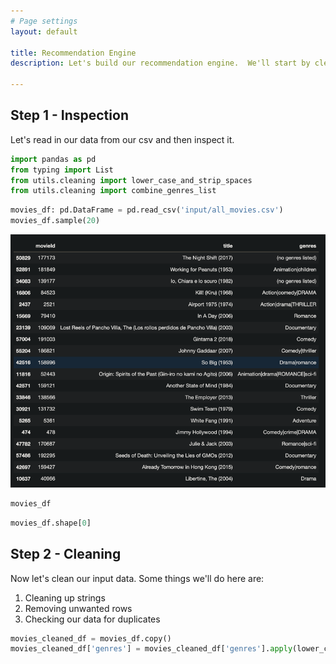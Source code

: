 ```yaml
---
# Page settings
layout: default

title: Recommendation Engine
description: Let's build our recommendation engine.  We'll start by cleaning our data. Then we'll prepare our features.  Finally, we'll build our engine!

---
```


## Step 1 - Inspection

Let's read in our data from our csv and then inspect it.

```python
import pandas as pd
from typing import List
from utils.cleaning import lower_case_and_strip_spaces
from utils.cleaning import combine_genres_list
```


```python
movies_df: pd.DataFrame = pd.read_csv('input/all_movies.csv')
movies_df.sample(20)
```
![img.png](img.png)
```python
movies_df
```

```python
movies_df.shape[0]
```


## Step 2 - Cleaning

Now let's clean our input data. Some things we'll do here are:

1. Cleaning up strings
2. Removing unwanted rows
3. Checking our data for duplicates

```python
movies_cleaned_df = movies_df.copy()
movies_cleaned_df['genres'] = movies_cleaned_df['genres'].apply(lower_case_and_strip_spaces)
```

```python

```

```python


```

```python


```

```python


```

```python


```

```python


```